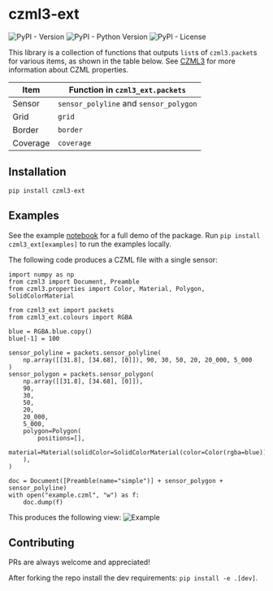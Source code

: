 # czml3-ext
![PyPI - Version](https://img.shields.io/pypi/v/czml3_ext)
![PyPI - Python Version](https://img.shields.io/pypi/pyversions/czml3_ext)
![PyPI - License](https://img.shields.io/pypi/l/czml3_ext)

This library is a collection of functions that outputs `list`s of `czml3.packet`s for various items, as shown in the table below. See [CZML3](https://github.com/poliastro/czml3) for more information about CZML properties.

| Item     | Function in `czml3_ext.packets`        |
| -------- | -------------------------------------- |
| Sensor   | `sensor_polyline` and `sensor_polygon` |
| Grid     | `grid`                                 |
| Border   | `border`                               |
| Coverage | `coverage`                             |

## Installation
`pip install czml3-ext`

## Examples
See the example [notebook](https://github.com/Stoops-ML/czml3-ext/blob/main/examples/examples.ipynb) for a full demo of the package. Run `pip install czml3_ext[examples]` to run the examples locally.

The following code produces a CZML file with a single sensor:
```
import numpy as np
from czml3 import Document, Preamble
from czml3.properties import Color, Material, Polygon, SolidColorMaterial

from czml3_ext import packets
from czml3_ext.colours import RGBA

blue = RGBA.blue.copy()
blue[-1] = 100

sensor_polyline = packets.sensor_polyline(
    np.array([[31.8], [34.68], [0]]), 90, 30, 50, 20, 20_000, 5_000
)
sensor_polygon = packets.sensor_polygon(
    np.array([[31.8], [34.68], [0]]),
    90,
    30,
    50,
    20,
    20_000,
    5_000,
    polygon=Polygon(
        positions=[],
        material=Material(solidColor=SolidColorMaterial(color=Color(rgba=blue))),
    ),
)

doc = Document([Preamble(name="simple")] + sensor_polygon + sensor_polyline)
with open("example.czml", "w") as f:
    doc.dump(f)
```

This produces the following view:
![Example](https://github.com/user-attachments/assets/3127699f-5235-4acd-b218-c6e43f6595d4)



## Contributing
PRs are always welcome and appreciated!

After forking the repo install the dev requirements: `pip install -e .[dev]`.
